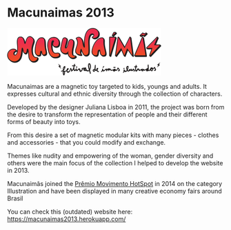 # Macunaimas 2013

![](https://github.com/murilopolese/macunaimas2013/blob/master/img/logo-macunaimas.png?raw=true)

Macunaimas are a magnetic toy targeted to kids, youngs and adults. It expresses
cultural and ethnic diversity through the collection of characters.

Developed by the designer Juliana Lisboa in 2011, the project was born from the
desire to transform the representation of people and their different forms of
beauty into toys.

From this desire a set of magnetic modular kits with many pieces - clothes and
accessories - that you could modify and exchange.

Themes like nudity and empowering of the woman, gender diversity and others were
the main focus of the collection I helped to develop the website in 2013.

Macunaimãs joined the [Prêmio Movimento HotSpot](http://movimentohotspot.com/) in 2014 on the category
Illustration and have been displayed in many creative economy fairs around Brasil

You can check this (outdated) website here: https://macunaimas2013.herokuapp.com/
